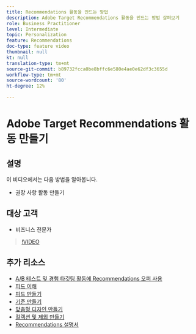 ```yaml
---
title: Recommendations 활동을 만드는 방법
description: Adobe Target Recommendations 활동을 만드는 방법 살펴보기
role: Business Practitioner
level: Intermediate
topic: Personalization
feature: Recommendations
doc-type: feature video
thumbnail: null
kt: null
translation-type: tm+mt
source-git-commit: b89732fcca0be8bffc6e580e4ae0e62df3c3655d
workflow-type: tm+mt
source-wordcount: '80'
ht-degree: 12%

---
```



# Adobe Target Recommendations 활동 만들기

## 설명

이 비디오에서는 다음 방법을 알아봅니다.

* 권장 사항 활동 만들기

## 대상 고객

* 비즈니스 전문가

>[!VIDEO](https://video.tv.adobe.com/v/27688?quality=12)

## 추가 리소스

* [A/B 테스트 및 경험 타깃팅 활동에 Recommendations 오퍼 사용](use-recommendations-offers.md)
* [피드 이해](understanding-feeds.md)
* [피드 만들기](create-a-feed.md)
* [기준 만들기](create-criteria.md)
* [맞춤형 디자인 만들기](create-custom-designs.md)
* [컬렉션 및 제외 만들기](create-collections-and-exclusions.md)
* [Recommendations 설명서](https://docs.adobe.com/content/help/en/target/using/recommendations/recommendations.html)
